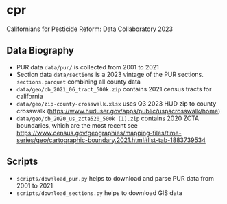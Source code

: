 # cpr
Californians for Pesticide Reform: Data Collaboratory 2023


## Data Biography
- PUR data `data/pur/` is collected from 2001 to 2021
- Section data `data/sections` is a 2023 vintage of the PUR sections. `sections.parquet` combining all county data
- `data/geo/cb_2021_06_tract_500k.zip` contains 2021 census tracts for california
- `data/geo/zip-county-crosswalk.xlsx` uses Q3 2023 HUD zip to county crosswalk (https://www.huduser.gov/apps/public/uspscrosswalk/home)
- `data/geo/cb_2020_us_zcta520_500k (1).zip` contains 2020 ZCTA boundaries, which are the most recent see https://www.census.gov/geographies/mapping-files/time-series/geo/cartographic-boundary.2021.html#list-tab-1883739534

## Scripts
- `scripts/download_pur.py` helps to download and parse PUR data from 2001 to 2021
- `scripts/download_sections.py` helps to download GIS data